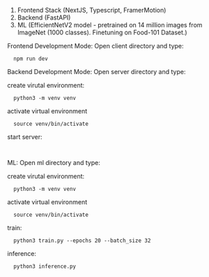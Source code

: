 1. Frontend Stack (NextJS, Typescript, FramerMotion)
2. Backend (FastAPI)
3. ML (EfficientNetV2 model - pretrained on 14 million images from ImageNet (1000 classes). Finetuning on Food-101 Dataset.)

Frontend Development Mode:
Open client directory and type:

  ```
    npm run dev
  ```

Backend Development Mode:
Open server directory and type:

create virutal environment:
  ```
    python3 -m venv venv
  ```

activate virtual environment
  ```
    source venv/bin/activate 
  ```

start server:
 ```
  
 ```

ML:
Open ml directory and type:

create virutal environment:
  ```
    python3 -m venv venv
  ```

activate virtual environment
  ```
    source venv/bin/activate 
  ```

train:
  ```
    python3 train.py --epochs 20 --batch_size 32
  ```

inference:
  ```
    python3 inference.py
  ```

